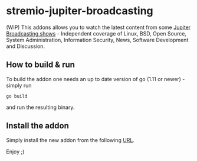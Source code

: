 # stremio-jupiter-broadcasting

(WIP) This addons allows you to watch the latest content from some [Jupiter Broadcasting shows](https://www.jupiterbroadcasting.com/) - Independent coverage of Linux, BSD, Open Source, System Administration, Information Security, News, Software Development and Discussion.

## How to build & run
To build the addon one needs an up to date version of go (1.11 or newer) - simply run
```
go build
```
and run the resulting binary.

## Install the addon
Simply install the new addon from the following [URL](http://127.0.0.1:3592/manifest.json).

Enjoy ;)
